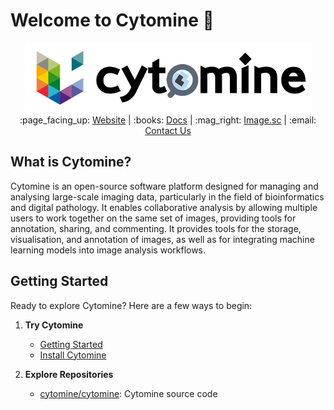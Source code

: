 # Welcome to Cytomine :wave:

<div align="center">
    <img src="https://raw.githubusercontent.com/cytomine/cytomine/main/docs/src/.vuepress/public/images/cytomine-uliege-logo.png" alt="Cytomine ULiège">
</div>

<div align="center">
:page_facing_up: <a href="https://uliege.cytomine.org/">Website</a> | :books: <a href="https://doc.uliege.cytomine.org/">Docs</a> | :mag_right: <a href="https://forum.image.sc/tag/cytomine">Image.sc</a> | :email: <a href="mailto:uliege@cytomine.org">Contact Us</a>
</div>

## What is Cytomine?

Cytomine is an open-source software platform designed for managing and analysing large-scale imaging data, particularly in the field of bioinformatics and digital pathology. It enables collaborative analysis by allowing multiple users to work together on the same set of images, providing tools for annotation, sharing, and commenting. It provides tools for the storage, visualisation, and annotation of images, as well as for integrating machine learning models into image analysis workflows.

## Getting Started

Ready to explore Cytomine? Here are a few ways to begin:

1. **Try Cytomine**
    - [Getting Started](https://doc.uliege.cytomine.org/user-guide/getting-started)
    - [Install Cytomine](https://doc.uliege.cytomine.org/admin-guide/ce/installation)

2. **Explore Repositories**
   - [cytomine/cytomine](https://github.com/cytomine/cytomine): Cytomine source code
